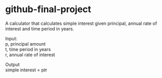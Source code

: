 # github-final-project
A calculator that calculates simple interest given principal, annual rate of interest and time period in years.

Input:  
   p, principal amount  
   t, time period in years  
   r, annual rate of interest  
   
Output  
   simple interest = p*t*r
